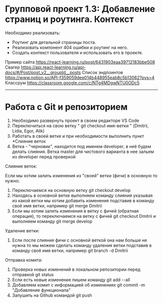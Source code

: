 # Групповой проект 1.3: Добавление страниц и роутинга. Контекст


Необходимо реализовать:

- Роутинг для детальной страницы поста.
- Реализовать компонент 404 ошибки и роутинг на него.
- Создать контекст пользователя и использовать его в проекте.

Пример сайта https://react-learning.ru/post/6431903eaa39712183bbe508
Свагер https://api.react-learning.ru/api-docs/#/Post/post_v2__groupId__posts
Список эндпоинтов https://www.notion.so/API-f359059dee014b448955eab8c5b13062?pvs=4
Классрум https://classroom.google.com/c/NTg4MDgwNTU0ODc5




______________________________________________________________________________________



# Работа с Git и репозиторием

1. Необходимо развернуть проект в своем редакторе VS Code
2. Переключиться на свою ветку " git checkout имя-ветки " (Dmitrii, Lidia, Egor, Alik)
3. Работать в своей ветке и при необходимости выполнить пункт *Слияние веток
4. Ветка - "черновик", находится под именем developer, в неё будем делать слияния. Ветка master для чистового варианта в нее зальем из developer перед проверкой


Слияние веток:

Если мы хотим залить изменения из "своей" ветки (фичи) в основную то нужно:
1. Переключаемся на основную ветку git checkout develop
2. Находясь в основной ветке выполняем команду слияния указывая из какой ветки мы хотим добавить изменения подставив в команду своё имя ветки, например git merge Dmitrii
3. Если мы хотим залить изменения в ветку с фичей (обратная операция), то переключаемся на ветку с фичей git checkout Dmitrii и выполняем команду git merge develop

Удаление ветки:

1. Если после слияния фичи с основной веткой она нам больше не нужна то мы можем сделать команду удаления ветки подставив в команду своё имя ветки, например git branch -d Dmitrii


Отправка комита:

1. Проверка новых изменений в локальном репозитории перед отправкой git status
2. Если есть новые изменение пишем команду git add --all
3. Добавляем комит с информацией об изменениях git commit -m "Добавление функционала" 
4. Запушить на Github командой git push
